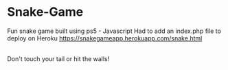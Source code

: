 # Snake-Game
Fun snake game built using ps5 - Javascript
Had to add an index.php file to deploy on Heroku 
https://snakegameapp.herokuapp.com/snake.html

<br /> Don't touch your tail or hit the walls! 

